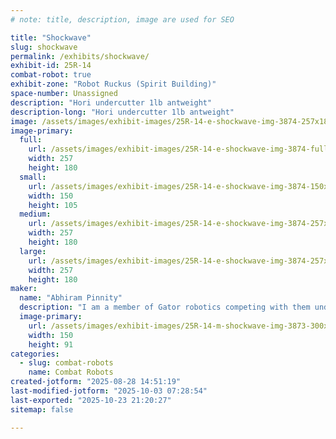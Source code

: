 ```yaml
---
# note: title, description, image are used for SEO

title: "Shockwave"
slug: shockwave
permalink: /exhibits/shockwave/
exhibit-id: 25R-14
combat-robot: true
exhibit-zone: "Robot Ruckus (Spirit Building)"
space-number: Unassigned
description: "Hori undercutter 1lb antweight"
description-long: "Hori undercutter 1lb antweight"
image: /assets/images/exhibit-images/25R-14-e-shockwave-img-3874-257x180.jpeg
image-primary: 
  full:
    url: /assets/images/exhibit-images/25R-14-e-shockwave-img-3874-full.jpeg
    width: 257
    height: 180
  small:
    url: /assets/images/exhibit-images/25R-14-e-shockwave-img-3874-150x105.jpeg
    width: 150
    height: 105
  medium:
    url: /assets/images/exhibit-images/25R-14-e-shockwave-img-3874-257x180.jpeg
    width: 257
    height: 180
  large:
    url: /assets/images/exhibit-images/25R-14-e-shockwave-img-3874-257x180.jpeg
    width: 257
    height: 180
maker: 
  name: "Abhiram Pinnity"
  description: "I am a member of Gator robotics competing with them under a separate team."
  image-primary:
    url: /assets/images/exhibit-images/25R-14-m-shockwave-img-3873-300x182.jpeg
    width: 150
    height: 91
categories: 
  - slug: combat-robots
    name: Combat Robots
created-jotform: "2025-08-28 14:51:19"
last-modified-jotform: "2025-10-03 07:28:54"
last-exported: "2025-10-23 21:20:27"
sitemap: false

---
```

